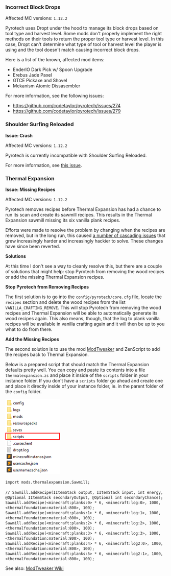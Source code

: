 ### Incorrect Block Drops

Affected MC versions: `1.12.2`

Pyrotech uses Dropt under the hood to manage its block drops based on tool type and harvest level. Some mods don't properly implement the right methods on their tools to return the proper tool type or harvest level. In this case, Dropt can't determine what type of tool or harvest level the player is using and the tool doesn't match causing incorrect block drops.

Here is a list of the known, affected mod items:

* EnderIO Dark Pick w/ Spoon Upgrade
* Erebus Jade Paxel
* GTCE Pickaxe and Shovel
* Mekanism Atomic Dissasembler

For more information, see the following issues:

* https://github.com/codetaylor/pyrotech/issues/274
* https://github.com/codetaylor/pyrotech/issues/279

### Shoulder Surfing Reloaded

**Issue: Crash**

Affected MC versions: `1.12.2`

Pyrotech is currently incompatible with Shoulder Surfing Reloaded.

For more information, see [this issue](https://github.com/codetaylor/pyrotech/issues/2).

### Thermal Expansion

**Issue: Missing Recipes**

Affected MC versions: `1.12.2`

Pyrotech removes recipes before Thermal Expansion has had a chance to run its scan and create its sawmill recipes. This results in the Thermal Expansion sawmill missing its six vanilla plank recipes.

Efforts were made to resolve the problem by changing when the recipes are removed, but in the long run, this caused [a number of cascading issues](https://github.com/codetaylor/pyrotech/issues/97) that grew increasingly harder and increasingly hackier to solve. These changes have since been reverted.

**Solutions**

At this time I don't see a way to cleanly resolve this, but there are a couple of solutions that might help: stop Pyrotech from removing the wood recipes or add the missing Thermal Expansion recipes.

**Stop Pyrotech from Removing Recipes**

The first solution is to go into the `config/pyrotech/core.cfg` file, locate the `recipes` section and delete the wood recipes from the list `VANILLA_CRAFTING_REMOVE`. This will stop Pyrotech from removing the wood recipes and Thermal Expansion will be able to automatically generate its wood recipes again. This also means, though, that the log to plank vanilla recipes will be available in vanilla crafting again and it will then be up to you what to do from there.

**Add the Missing Recipes**

The second solution is to use the mod [ModTweaker](https://www.curseforge.com/minecraft/mc-mods/modtweaker) and ZenScript to add the recipes back to Thermal Expansion.

Below is a prepared script that should match the Thermal Expansion defaults pretty well. You can copy and paste its contents into a file `thermalexpansion.zs` and place it inside of the `scripts` folder in your instance folder. If you don't have a `scripts` folder go ahead and create one and place it directly inside of your instance folder, ie. in the parent folder of the `config` folder.

![scripts-folder](img/scripts-folder.png)

```
import mods.thermalexpansion.Sawmill;

// Sawmill.addRecipe(IItemStack output, IItemStack input, int energy, @Optional IItemStack secondaryOutput, @Optional int secondaryChance);
Sawmill.addRecipe(<minecraft:planks:0> * 6, <minecraft:log:0>, 1000, <thermalfoundation:material:800>, 100);
Sawmill.addRecipe(<minecraft:planks:1> * 6, <minecraft:log:1>, 1000, <thermalfoundation:material:800>, 100);
Sawmill.addRecipe(<minecraft:planks:2> * 6, <minecraft:log:2>, 1000, <thermalfoundation:material:800>, 100);
Sawmill.addRecipe(<minecraft:planks:3> * 6, <minecraft:log:3>, 1000, <thermalfoundation:material:800>, 100);
Sawmill.addRecipe(<minecraft:planks:4> * 6, <minecraft:log2:0>, 1000, <thermalfoundation:material:800>, 100);
Sawmill.addRecipe(<minecraft:planks:5> * 6, <minecraft:log2:1>, 1000, <thermalfoundation:material:800>, 100);
```

See also: [ModTweaker Wiki](https://docs.blamejared.com/en/#Mods/Modtweaker/ThermalExpansion/Sawmill/)